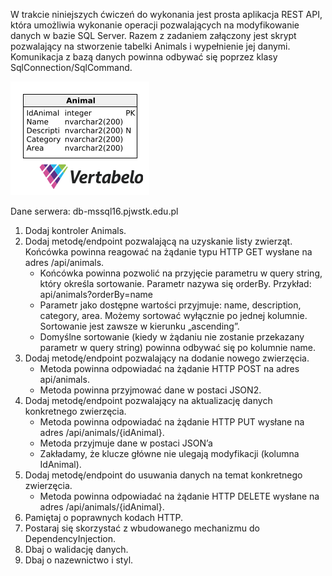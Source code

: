 W trakcie niniejszych ćwiczeń do wykonania jest prosta aplikacja REST API, która umożliwia wykonanie operacji
pozwalających na modyfikowanie danych w bazie SQL Server. Razem z zadaniem załączony jest skrypt pozwalający na
stworzenie tabelki Animals i wypełnienie jej danymi. Komunikacja z bazą danych powinna odbywać się poprzez klasy
SqlConnection/SqlCommand.

![Animal table](/images/animal_table.png)

Dane serwera: db-mssql16.pjwstk.edu.pl

1. Dodaj kontroler Animals.
2. Dodaj metodę/endpoint pozwalającą na uzyskanie listy zwierząt.
   Końcówka powinna reagować na żądanie typu HTTP GET wysłane na
   adres /api/animals.
    - Końcówka powinna pozwolić na przyjęcie parametru w query string,
      który określa sortowanie. Parametr nazywa się orderBy. Przykład:
      api/animals?orderBy=name
    - Parametr jako dostępne wartości przyjmuje: name, description,
      category, area. Możemy sortować wyłącznie po jednej kolumnie.
      Sortowanie jest zawsze w kierunku „ascending”.
    - Domyślne sortowanie (kiedy w żądaniu nie zostanie przekazany
      parametr w query string) powinna odbywać się po kolumnie name.
3. Dodaj metodę/endpoint pozwalający na dodanie nowego zwierzęcia.
    - Metoda powinna odpowiadać na żądanie HTTP POST na adres
      api/animals.
    - Metoda powinna przyjmować dane w postaci JSON2.
4. Dodaj metodę/endpoint pozwalający na aktualizację danych konkretnego
   zwierzęcia.
    - Metoda powinna odpowiadać na żądanie HTTP PUT wysłane na
      adres /api/animals/{idAnimal}.
    - Metoda przyjmuje dane w postaci JSON’a
    - Zakładamy, że klucze główne nie ulegają modyfikacji (kolumna
      IdAnimal).
5. Dodaj metodę/endpoint do usuwania danych na temat konkretnego
   zwierzęcia.
    - Metoda powinna odpowiadać na żądanie HTTP DELETE wysłane
      na adres /api/animals/{idAnimal}.
6. Pamiętaj o poprawnych kodach HTTP.
7. Postaraj się skorzystać z wbudowanego mechanizmu do
   DependencyInjection.
8. Dbaj o walidację danych.
9. Dbaj o nazewnictwo i styl.
